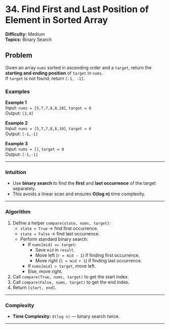 # 34. Find First and Last Position of Element in Sorted Array

**Difficulty:** Medium  
**Topics:** Binary Search  

## Problem

Given an array `nums` sorted in ascending order and a `target`, return the **starting and ending position** of `target` in `nums`.  
If `target` is not found, return `[-1, -1]`.

### Examples

**Example 1**  
Input: `nums = [5,7,7,8,8,10]`, `target = 8`  
Output: `[3,4]`  

**Example 2**  
Input: `nums = [5,7,7,8,8,10]`, `target = 6`  
Output: `[-1,-1]`  

**Example 3**  
Input: `nums = []`, `target = 0`  
Output: `[-1,-1]`  

---

### Intuition

- Use **binary search** to find the **first** and **last occurrence** of the target separately.  
- This avoids a linear scan and ensures **O(log n)** time complexity.

---

### Algorithm 

1. Define a helper `compare(state, nums, target)`:
   - `state = True` → find first occurrence.  
   - `state = False` → find last occurrence.  
   - Perform standard binary search:
     - If `nums[mid] == target`:
       - Save `mid` in `result`.
       - Move left (`r = mid - 1`) if finding first occurrence.
       - Move right (`l = mid + 1`) if finding last occurrence.
     - If `nums[mid] > target`, move left.
     - Else, move right.
2. Call `compare(True, nums, target)` to get the start index.
3. Call `compare(False, nums, target)` to get the end index.
4. Return `[start, end]`.

---

### Complexity

- **Time Complexity:** `O(log n)` — binary search twice.  
---